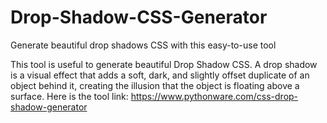 # Drop-Shadow-CSS-Generator
Generate beautiful drop shadows CSS with this easy-to-use tool

This tool is useful to generate beautiful Drop Shadow CSS. 
A drop shadow is a visual effect that adds a soft, dark, and slightly offset duplicate of an object behind it, creating the illusion that the object is floating above a surface.
Here is the tool link: https://www.pythonware.com/css-drop-shadow-generator
